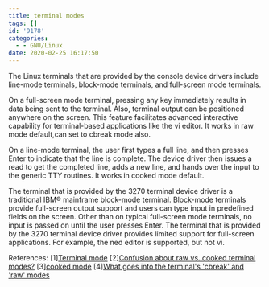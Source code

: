 ```yaml
---
title: terminal modes
tags: []
id: '9178'
categories:
  - - GNU/Linux
date: 2020-02-25 16:17:50
---
```



<!-- more -->
The Linux terminals that are provided by the console device drivers include line-mode terminals, block-mode terminals, and full-screen mode terminals.

On a full-screen mode terminal, pressing any key immediately results in data being sent to the terminal. Also, terminal output can be positioned anywhere on the screen. This feature facilitates advanced interactive capability for terminal-based applications like the vi editor. It works in raw mode default,can set to cbreak mode also.

On a line-mode terminal, the user first types a full line, and then presses Enter to indicate that the line is complete. The device driver then issues a read to get the completed line, adds a new line, and hands over the input to the generic TTY routines. It works in cooked mode default.

The terminal that is provided by the 3270 terminal device driver is a traditional IBM® mainframe block-mode terminal. Block-mode terminals provide full-screen output support and users can type input in predefined fields on the screen. Other than on typical full-screen mode terminals, no input is passed on until the user presses Enter. The terminal that is provided by the 3270 terminal device driver provides limited support for full-screen applications. For example, the ned editor is supported, but not vi.

References:
\[1\][Terminal mode](https://en.wikipedia.org/wiki/Terminal_mode)
\[2\][Confusion about raw vs. cooked terminal modes?](https://stackoverflow.com/questions/13104460/confusion-about-raw-vs-cooked-terminal-modes)
\[3\][cooked mode](http://foldoc.org/cooked%20mode)
\[4\][What goes into the terminal's 'cbreak' and 'raw' modes](https://utcc.utoronto.ca/~cks/space/blog/unix/CBreakAndRaw)